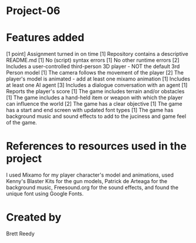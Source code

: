 # Project-06

# Features added
[1 point] Assignment turned in on time
[1] Repository contains a descriptive README.md
[1] No (script) syntax errors
[1] No other runtime errors
[2] Includes a user-controlled third-person 3D player - NOT the default 3rd Person model
[1] The camera follows the movement of the player
[2] The player's model is animated - add at least one mixamo animation
[1] Includes at least one AI agent
[3] Includes a dialogue conversation with an agent
[1] Reports the player's score
[1] The game includes terrain and/or obstacles
[1] The game includes a hand-held item or weapon  with which the player can influence the world
[2] The game has a clear objective
[1] The game has a start and end screen with updated font types
[1] The game has background music and sound effects to add to the juciness and game feel of the game.
# References to resources used in the project
I used Mixamo for my player character's model and animations, used Kenny's Blaster Kits for the gun models, Patrick de Arteaga for the background music, Freesound.org for the sound effects, and found the unique font using Google Fonts. 
# Created by
Brett Reedy
